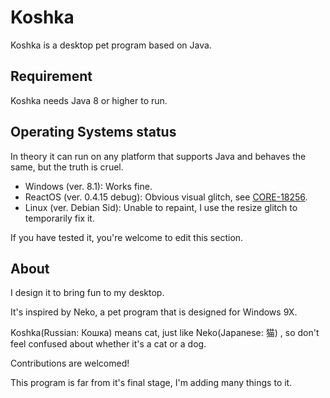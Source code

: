# Koshka
Koshka is a desktop pet program based on Java.
## Requirement
Koshka needs Java 8 or higher to run.
## Operating Systems status
In theory it can run on any platform that supports Java and behaves the same, but the truth is cruel.

- Windows (ver. 8.1): Works fine.
- ReactOS (ver. 0.4.15 debug): Obvious visual glitch, see [CORE-18256](https://jira.reactos.org/browse/CORE-18256).
- Linux (ver. Debian Sid): Unable to repaint, I use the resize glitch to temporarily fix it.

If you have tested it, you're welcome to edit this section.
## About
I design it to bring fun to my desktop.

It's inspired by Neko, a pet program that is designed for Windows 9X.

Koshka(Russian: Кошка) means cat, just like Neko(Japanese: 猫) , so don't feel confused about whether it's a cat or a dog.

Contributions are welcomed!

This program is far from it's final stage, I'm adding many things to it.
